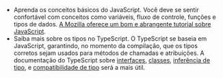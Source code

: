 - Aprenda os conceitos básicos do JavaScript. Você deve se sentir confortável com conceitos como variáveis, fluxo de controle, funções e tipos de dados. [A Mozilla oferece um bom e abrangente tutorial sobre JavaScript](https://developer.mozilla.org/docs/Web/JavaScript/Guide/Introduction).
- Saiba mais sobre os tipos no TypeScript. O TypeScript se baseia em JavaScript, garantindo, no momento da compilação, que os tipos corretos sejam usados para métodos de chamadas e atribuições. A documentação do TypeScript sobre [interfaces](https://www.typescriptlang.org/docs/handbook/interfaces.html), [classes](https://www.typescriptlang.org/docs/handbook/classes.html), [ inferência de tipo](https://www.typescriptlang.org/docs/handbook/type-inference.html), e [ compatibilidade de tipo](https://www.typescriptlang.org/docs/handbook/type-compatibility.html) será a mais útil.
